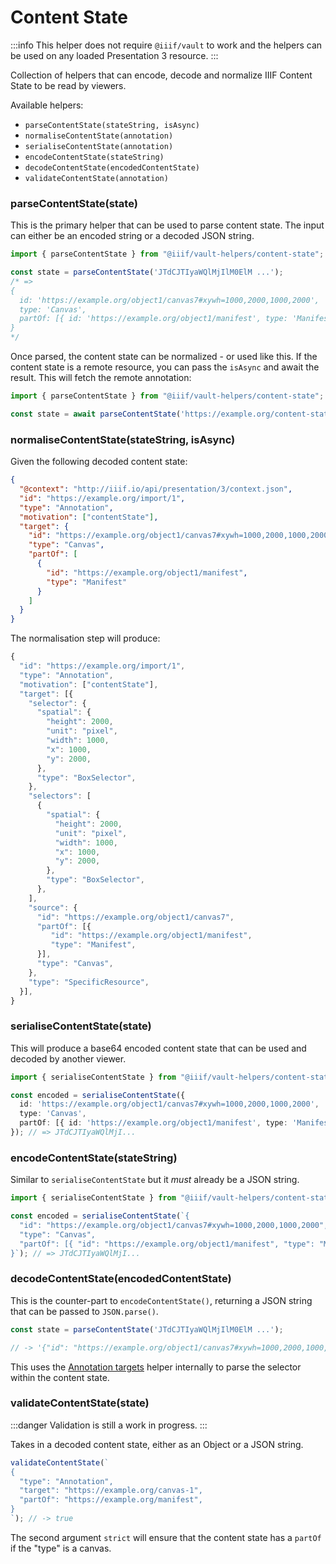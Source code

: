 # Content State 

:::info
This helper does not require `@iiif/vault` to work and the helpers can be used on any loaded Presentation 3 resource.
:::

Collection of helpers that can encode, decode and normalize IIIF Content State to be read by viewers.

Available helpers:
- `parseContentState(stateString, isAsync)`
- `normaliseContentState(annotation)`
- `serialiseContentState(annotation)`
- `encodeContentState(stateString)`
- `decodeContentState(encodedContentState)`
- `validateContentState(annotation)`


### parseContentState(state)
This is the primary helper that can be used to parse content state. The input can either be an encoded
string or a decoded JSON string.

```ts
import { parseContentState } from "@iiif/vault-helpers/content-state";

const state = parseContentState('JTdCJTIyaWQlMjIlM0ElM ...');
/* => 
{
  id: 'https://example.org/object1/canvas7#xywh=1000,2000,1000,2000',
  type: 'Canvas',
  partOf: [{ id: 'https://example.org/object1/manifest', type: 'Manifest' }],
} 
*/
```

Once parsed, the content state can be normalized - or used like this. If the content state is a remote
resource, you can pass the `isAsync` and await the result. This will fetch the remote annotation:
```js
import { parseContentState } from "@iiif/vault-helpers/content-state";

const state = await parseContentState('https://example.org/content-state/123.json', true);
```

### normaliseContentState(stateString, isAsync)

Given the following decoded content state:
```json
{
  "@context": "http://iiif.io/api/presentation/3/context.json",
  "id": "https://example.org/import/1",
  "type": "Annotation",
  "motivation": ["contentState"],
  "target": {
    "id": "https://example.org/object1/canvas7#xywh=1000,2000,1000,2000",
    "type": "Canvas",
    "partOf": [
      {
        "id": "https://example.org/object1/manifest",
        "type": "Manifest"
      }
    ]
  }
}
```

The normalisation step will produce:
```js
{
  "id": "https://example.org/import/1",
  "type": "Annotation",
  "motivation": ["contentState"],
  "target": [{
    "selector": {
      "spatial": {
        "height": 2000,
        "unit": "pixel",
        "width": 1000,
        "x": 1000,
        "y": 2000,
      },
      "type": "BoxSelector",
    },
    "selectors": [
      {
        "spatial": {
          "height": 2000,
          "unit": "pixel",
          "width": 1000,
          "x": 1000,
          "y": 2000,
        },
        "type": "BoxSelector",
      },
    ],
    "source": {
      "id": "https://example.org/object1/canvas7",
      "partOf": [{
         "id": "https://example.org/object1/manifest",
         "type": "Manifest",
      }],
      "type": "Canvas",
    },
    "type": "SpecificResource",
  }],
}
```

### serialiseContentState(state)
This will produce a base64 encoded content state that can be used and decoded by another viewer.
```ts
import { serialiseContentState } from "@iiif/vault-helpers/content-state";

const encoded = serialiseContentState({
  id: 'https://example.org/object1/canvas7#xywh=1000,2000,1000,2000',
  type: 'Canvas',
  partOf: [{ id: 'https://example.org/object1/manifest', type: 'Manifest' }],
}); // => JTdCJTIyaWQlMjI...
```

### encodeContentState(stateString)
Similar to `serialiseContentState` but it *must* already be a JSON string.

```ts
import { serialiseContentState } from "@iiif/vault-helpers/content-state";

const encoded = serialiseContentState(`{
  "id": "https://example.org/object1/canvas7#xywh=1000,2000,1000,2000",
  "type": "Canvas",
  "partOf": [{ "id": "https://example.org/object1/manifest", "type": "Manifest" }],
}`); // => JTdCJTIyaWQlMjI...
```

### decodeContentState(encodedContentState)

This is the counter-part to `encodeContentState()`, returning a JSON string that can be passed to `JSON.parse()`.

```ts
const state = parseContentState('JTdCJTIyaWQlMjIlM0ElM ...');

// -> '{"id": "https://example.org/object1/canvas7#xywh=1000,2000,1000,2000", ...
```

This uses the [Annotation targets](./annotation-targets.md) helper internally to parse the selector within
the content state.

### validateContentState(state)

:::danger
Validation is still a work in progress.
:::

Takes in a decoded content state, either as an Object or a JSON string.
```ts
validateContentState(`
{ 
  "type": "Annotation", 
  "target": "https://example.org/canvas-1",
  "partOf": "https://example.org/manifest", 
}
`); // -> true
```

The second argument `strict` will ensure that the content state has a `partOf` if the "type" is a canvas.
